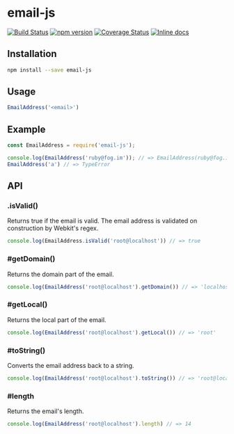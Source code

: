 # email-js
[![Build Status](https://travis-ci.org/bash/email-js.svg?branch=master)](https://travis-ci.org/bash/email-js) 
[![npm version](https://badge.fury.io/js/email-js.svg)](https://badge.fury.io/js/email-js)
[![Coverage Status](https://coveralls.io/repos/bash/email-js/badge.svg?branch=master&service=github)](https://coveralls.io/github/bash/email-js?branch=master)
[![Inline docs](http://inch-ci.org/github/bash/email-js.svg?branch=master&style=shields)](http://inch-ci.org/github/bash/email-js)

## Installation

```bash
npm install --save email-js
```

## Usage

```javascript  
EmailAddress('<email>')
```

## Example

```javascript
const EmailAddress = require('email-js');

console.log(EmailAddress('ruby@fog.im')); // => EmailAddress(ruby@fog.im)
EmailAddress('a') // => TypeError
```

## API

### \.isValid()
Returns true if the email is valid.
The email address is validated on construction by Webkit's regex.  

```js
console.log(EmailAddress.isValid('root@localhost')) // => true
```


### \#getDomain()
Returns the domain part of the email.

```js
console.log(EmailAddress('root@localhost').getDomain()) // => 'localhost'
```

### \#getLocal()
Returns the local part of the email.

```js
console.log(EmailAddress('root@localhost').getLocal()) // => 'root'
```

### \#toString()
Converts the email address back to a string.

```js
console.log(EmailAddress('root@localhost').toString()) // => 'root@localhost'
```

### \#length
Returns the email's length.

```js
console.log(EmailAddress('root@localhost').length) // => 14
```

